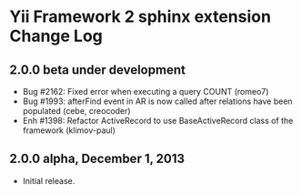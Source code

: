 Yii Framework 2 sphinx extension Change Log
===========================================

2.0.0 beta under development
----------------------------

- Bug #2162: Fixed error when executing a query COUNT (romeo7)
- Bug #1993: afterFind event in AR is now called after relations have been populated (cebe, creocoder)
- Enh #1398: Refactor ActiveRecord to use BaseActiveRecord class of the framework (klimov-paul)

2.0.0 alpha, December 1, 2013
-----------------------------

- Initial release.
